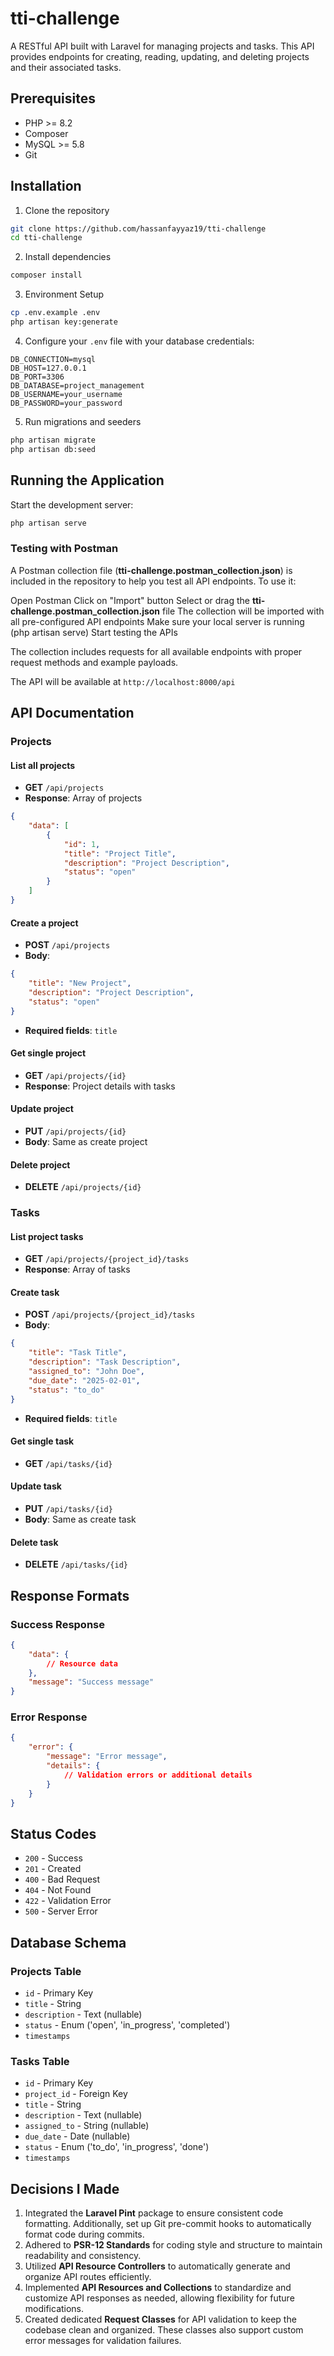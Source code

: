 # tti-challenge

A RESTful API built with Laravel for managing projects and tasks. This API provides endpoints for creating, reading, updating, and deleting projects and their associated tasks.

## Prerequisites

- PHP >= 8.2
- Composer
- MySQL >= 5.8
- Git

## Installation

1. Clone the repository
```bash
git clone https://github.com/hassanfayyaz19/tti-challenge
cd tti-challenge
```

2. Install dependencies
```bash
composer install
```

3. Environment Setup
```bash
cp .env.example .env
php artisan key:generate
```

4. Configure your `.env` file with your database credentials:
```
DB_CONNECTION=mysql
DB_HOST=127.0.0.1
DB_PORT=3306
DB_DATABASE=project_management
DB_USERNAME=your_username
DB_PASSWORD=your_password
```

5. Run migrations and seeders
```bash
php artisan migrate
php artisan db:seed
```

## Running the Application

Start the development server:
```bash
php artisan serve
```

### Testing with Postman

A Postman collection file (**tti-challenge.postman_collection.json**) is included in the repository to help you test all API endpoints. To use it:

Open Postman
Click on "Import" button
Select or drag the **tti-challenge.postman_collection.json** file
The collection will be imported with all pre-configured API endpoints
Make sure your local server is running (php artisan serve)
Start testing the APIs

The collection includes requests for all available endpoints with proper request methods and example payloads.

The API will be available at `http://localhost:8000/api`

## API Documentation

### Projects

#### List all projects
- **GET** `/api/projects`
- **Response**: Array of projects
```json
{
    "data": [
        {
            "id": 1,
            "title": "Project Title",
            "description": "Project Description",
            "status": "open"
        }
    ]
}
```

#### Create a project
- **POST** `/api/projects`
- **Body**:
```json
{
    "title": "New Project",
    "description": "Project Description",
    "status": "open"
}
```
- **Required fields**: `title`

#### Get single project
- **GET** `/api/projects/{id}`
- **Response**: Project details with tasks

#### Update project
- **PUT** `/api/projects/{id}`
- **Body**: Same as create project

#### Delete project
- **DELETE** `/api/projects/{id}`

### Tasks

#### List project tasks
- **GET** `/api/projects/{project_id}/tasks`
- **Response**: Array of tasks

#### Create task
- **POST** `/api/projects/{project_id}/tasks`
- **Body**:
```json
{
    "title": "Task Title",
    "description": "Task Description",
    "assigned_to": "John Doe",
    "due_date": "2025-02-01",
    "status": "to_do"
}
```
- **Required fields**: `title`

#### Get single task
- **GET** `/api/tasks/{id}`

#### Update task
- **PUT** `/api/tasks/{id}`
- **Body**: Same as create task

#### Delete task
- **DELETE** `/api/tasks/{id}`

## Response Formats

### Success Response
```json
{
    "data": {
        // Resource data
    },
    "message": "Success message"
}
```

### Error Response
```json
{
    "error": {
        "message": "Error message",
        "details": {
            // Validation errors or additional details
        }
    }
}
```

## Status Codes

- `200` - Success
- `201` - Created
- `400` - Bad Request
- `404` - Not Found
- `422` - Validation Error
- `500` - Server Error

## Database Schema

### Projects Table
- `id` - Primary Key
- `title` - String
- `description` - Text (nullable)
- `status` - Enum ('open', 'in_progress', 'completed')
- `timestamps`

### Tasks Table
- `id` - Primary Key
- `project_id` - Foreign Key
- `title` - String
- `description` - Text (nullable)
- `assigned_to` - String (nullable)
- `due_date` - Date (nullable)
- `status` - Enum ('to_do', 'in_progress', 'done')
- `timestamps`

## **Decisions I Made**

1. Integrated the **Laravel Pint** package to ensure consistent code formatting. Additionally, set up Git pre-commit hooks to automatically format code during commits.
2. Adhered to **PSR-12 Standards** for coding style and structure to maintain readability and consistency.
3. Utilized **API Resource Controllers** to automatically generate and organize API routes efficiently.
4. Implemented **API Resources and Collections** to standardize and customize API responses as needed, allowing flexibility for future modifications.
5. Created dedicated **Request Classes** for API validation to keep the codebase clean and organized. These classes also support custom error messages for validation failures.
